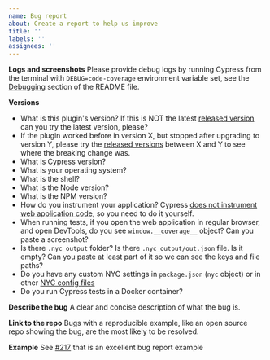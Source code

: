 ```yaml
---
name: Bug report
about: Create a report to help us improve
title: ''
labels: ''
assignees: ''
---
```


**Logs and screenshots**
Please provide debug logs by running Cypress from the terminal with `DEBUG=code-coverage` environment variable set, see the [Debugging](https://github.com/cypress-io/code-coverage#debugging) section of the README file.

**Versions**

- What is this plugin's version? If this is NOT the latest [released version](https://github.com/cypress-io/code-coverage/releases) can you try the latest version, please?
- If the plugin worked before in version X, but stopped after upgrading to version Y, please try the [released versions](https://github.com/cypress-io/code-coverage/releases) between X and Y to see where the breaking change was.
- What is Cypress version?
- What is your operating system?
- What is the shell?
- What is the Node version?
- What is the NPM version?
- How do you instrument your application? Cypress [does not instrument web application code](https://github.com/cypress-io/code-coverage#instrument-your-application), so you need to do it yourself.
- When running tests, if you open the web application in regular browser, and open DevTools, do you see `window.__coverage__` object? Can you paste a screenshot?
- Is there `.nyc_output` folder? Is there `.nyc_output/out.json` file. Is it empty? Can you paste at least part of it so we can see the keys and file paths?
- Do you have any custom NYC settings in `package.json` (`nyc` object) or in other [NYC config files](https://github.com/istanbuljs/nyc#configuration-files)
- Do you run Cypress tests in a Docker container?

**Describe the bug**
A clear and concise description of what the bug is.

**Link to the repo**
Bugs with a reproducible example, like an open source repo showing the bug, are the most likely to be resolved.

**Example**
See [#217](https://github.com/cypress-io/code-coverage/issues/217) that is an excellent bug report example
